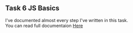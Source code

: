 ## Task 6 JS Basics
I've documented almost every step I've written in this task. <br>
You can read full documentaion [Here](https://docs.google.com/document/d/1cgADEP5yHu02UfkRCFh3BLvQF145pM-9WiX3coxZe1c/edit?tab=t.0) 